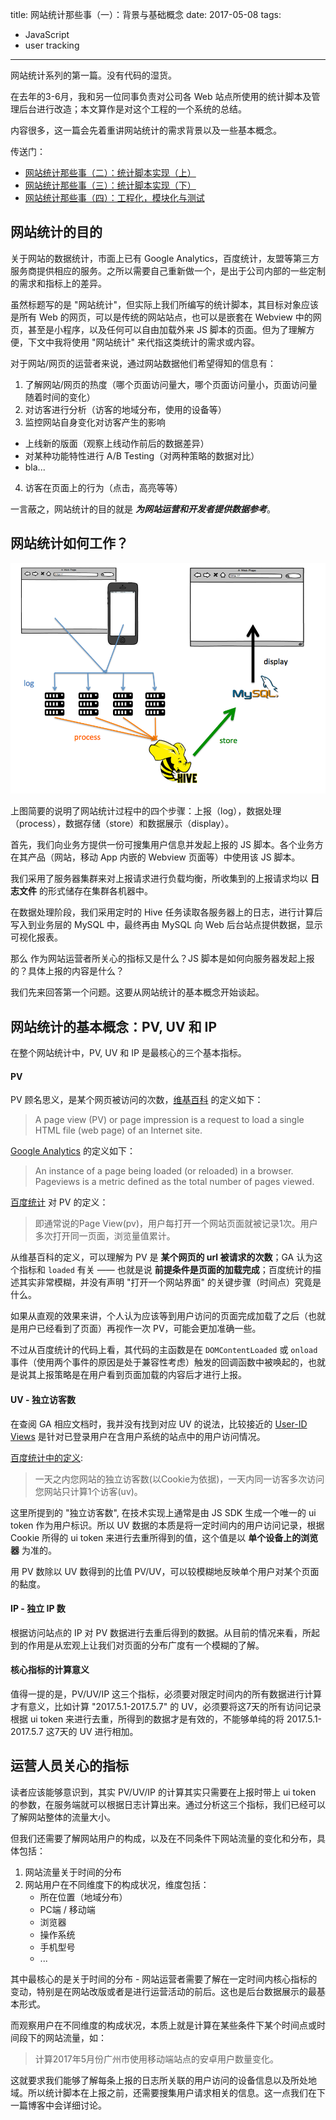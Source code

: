 title: 网站统计那些事（一）：背景与基础概念
date: 2017-05-08
tags:
- JavaScript
- user tracking
---

网站统计系列的第一篇。没有代码的湿货。
<!--more-->

在去年的3-6月，我和另一位同事负责对公司各 Web 站点所使用的统计脚本及管理后台进行改造；本文算作是对这个工程的一个系统的总结。

内容很多，这一篇会先着重讲网站统计的需求背景以及一些基本概念。

传送门：

* [网站统计那些事（二）：统计脚本实现（上）](../user-tracking-ii)
* [网站统计那些事（三）：统计脚本实现（下）](../user-tracking-iii)
* [网站统计那些事（四）：工程化，模块化与测试](../user-tracking-iv)

## 网站统计的目的

关于网站的数据统计，市面上已有 Google Analytics，百度统计，友盟等第三方服务商提供相应的服务。之所以需要自己重新做一个，是出于公司内部的一些定制的需求和指标上的差异。

虽然标题写的是 "网站统计"，但实际上我们所编写的统计脚本，其目标对象应该是所有 Web 的网页，可以是传统的网站站点，也可以是嵌套在 Webview 中的网页，甚至是小程序，以及任何可以自由加载外来 JS 脚本的页面。但为了理解方便，下文中我将使用 "网站统计" 来代指这类统计的需求或内容。

对于网站/网页的运营者来说，通过网站数据他们希望得知的信息有：

1. 了解网站/网页的热度（哪个页面访问量大，哪个页面访问量小，页面访问量随着时间的变化）
2. 对访客进行分析（访客的地域分布，使用的设备等）
3. 监控网站自身变化对访客产生的影响
  * 上线新的版面（观察上线动作前后的数据差异）
  * 对某种功能特性进行 A/B Testing（对两种策略的数据对比）
  * bla...
4. 访客在页面上的行为（点击，高亮等等）

一言蔽之，网站统计的目的就是 ***为网站运营和开发者提供数据参考***。

## 网站统计如何工作？

![](/images/web-stat-process.png)

上图简要的说明了网站统计过程中的四个步骤：上报（log），数据处理（process），数据存储（store）和数据展示（display）。

首先，我们向业务方提供一份可搜集用户信息并发起上报的 JS 脚本。各个业务方在其产品（网站，移动 App 内嵌的 Webview 页面等）中使用该 JS 脚本。

我们采用了服务器集群来对上报请求进行负载均衡，所收集到的上报请求均以 **日志文件** 的形式储存在集群各机器中。

在数据处理阶段，我们采用定时的 Hive 任务读取各服务器上的日志，进行计算后写入到业务层的 MySQL 中，最终再由 MySQL 向 Web 后台站点提供数据，显示可视化报表。

那么 作为网站运营者所关心的指标又是什么？JS 脚本是如何向服务器发起上报的？具体上报的内容是什么？

我们先来回答第一个问题。这要从网站统计的基本概念开始谈起。

## 网站统计的基本概念：PV, UV 和 IP

在整个网站统计中，PV, UV 和 IP 是最核心的三个基本指标。

#### PV

PV 顾名思义，是某个网页被访问的次数，[维基百科](https://en.wikipedia.org/wiki/Page_view) 的定义如下：

> A page view (PV) or page impression is a request to load a single HTML file (web page) of an Internet site.

[Google Analytics](https://support.google.com/analytics/answer/6086080?hl=en) 的定义如下：

> An instance of a page being loaded (or reloaded) in a browser. Pageviews is a metric defined as the total number of pages viewed.

[百度统计](http://tongji.baidu.com/web/help/article?id=253&type=0) 对 PV 的定义：

> 即通常说的Page View(pv)，用户每打开一个网站页面就被记录1次。用户多次打开同一页面，浏览量值累计。

从维基百科的定义，可以理解为 PV 是 **某个网页的 url 被请求的次数**；GA 认为这个指标和 `loaded` 有关 —— 也就是说 **前提条件是页面的加载完成**；百度统计的描述其实非常模糊，并没有声明 "打开一个网站界面" 的关键步骤（时间点）究竟是什么。

如果从直观的效果来讲，个人认为应该等到用户访问的页面完成加载了之后（也就是用户已经看到了页面）再视作一次 PV，可能会更加准确一些。

不过从百度统计的代码上看，其代码的主函数是在 `DOMContentLoaded` 或 `onload` 事件（使用两个事件的原因是处于兼容性考虑）触发的回调函数中被唤起的，也就是说其上报策略是在用户看到页面加载的内容后才进行上报。

#### UV - 独立访客数

在查阅 GA 相应文档时，我并没有找到对应 UV 的说法，比较接近的 [User-ID Views](https://support.google.com/analytics/answer/3123669) 是针对已登录用户在含用户系统的站点中的用户访问情况。

[百度统计中的定义](http://tongji.baidu.com/web/help/article?id=253&type=0):

> 一天之内您网站的独立访客数(以Cookie为依据)，一天内同一访客多次访问您网站只计算1个访客(uv)。

这里所提到的 "独立访客数", 在技术实现上通常是由 JS SDK 生成一个唯一的 ui token 作为用户标识。所以 UV 数据的本质是将一定时间内的用户访问记录，根据 Cookie 所得的 ui token 来进行去重所得到的值，这个值是以 **单个设备上的浏览器** 为准的。

用 PV 数除以 UV 数得到的比值 PV/UV，可以较模糊地反映单个用户对某个页面的黏度。

#### IP - 独立 IP 数

根据访问站点的 IP 对 PV 数据进行去重后得到的数据。从目前的情况来看，所起到的作用是从宏观上让我们对页面的分布广度有一个模糊的了解。

#### 核心指标的计算意义

值得一提的是，PV/UV/IP 这三个指标，必须要对限定时间内的所有数据进行计算才有意义，比如计算 "2017.5.1-2017.5.7" 的 UV，必须要将这7天的所有访问记录根据 ui token 来进行去重，所得到的数据才是有效的，不能够单纯的将 2017.5.1-2017.5.7 这7天的 UV 进行相加。

## 运营人员关心的指标

读者应该能够意识到，其实 PV/UV/IP 的计算其实只需要在上报时带上 ui token 的参数，在服务端就可以根据日志计算出来。通过分析这三个指标，我们已经可以了解网站整体的流量大小。

但我们还需要了解网站用户的构成，以及在不同条件下网站流量的变化和分布，具体包括：

1. 网站流量关于时间的分布
2. 网站用户在不同维度下的构成状况，维度包括：
    * 所在位置（地域分布）
    * PC端 / 移动端
    * 浏览器
    * 操作系统
    * 手机型号
    * ...

其中最核心的是关于时间的分布 - 网站运营者需要了解在一定时间内核心指标的变动，特别是在网站改版或者是进行运营活动的前后。这也是后台数据展示的最基本形式。

而观察用户在不同维度的构成状况，本质上就是计算在某些条件下某个时间点或时间段下的网站流量，如：

> 计算2017年5月份广州市使用移动端站点的安卓用户数量变化。

这就要求我们能够了解每条上报的日志所关联的用户访问的设备信息以及所处地域。所以统计脚本在上报之前，还需要搜集用户请求相关的信息。这一点我们在下一篇博客中会详细讨论。